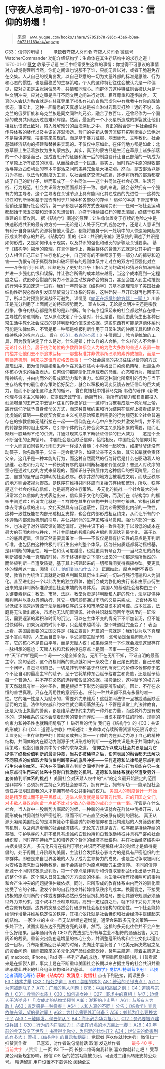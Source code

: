 # [守夜人总司令] - 1970-01-01 C33：信仰的坍塌！

> 来源：[`www.yuque.com/books/share/97051b78-926c-43e6-b0aa-0b72ff163ac4/wqozgx`](https://www.yuque.com/books/share/97051b78-926c-43e6-b0aa-0b72ff163ac4/wqozgx)

<ne-p id="520f42f3293818f927861ebbd5b15da4_p_0" data-lake-id="520f42f3293818f927861ebbd5b15da4_p_0"><ne-text id="u2f617f68" style="color: rgb(51, 51, 51);">C33：信仰的坍塌！</ne-text></ne-p> <ne-p id="44c663e396220e8d84d9caf5a4dee228" data-lake-id="44c663e396220e8d84d9caf5a4dee228"><ne-text id="u1b3f1406" ne-fontsize="12" style="color: rgb(255, 255, 255);">原创</ne-text><ne-text id="u327eae4c" ne-fontsize="14">觉悟者</ne-text><ne-text id="ue39c2230" ne-fontsize="14">守夜人总司令</ne-text></ne-p> <ne-p id="65b49468d07639a9d0ab3364e2daf220" data-lake-id="65b49468d07639a9d0ab3364e2daf220"><ne-text id="u655d4b5a" ne-fontsize="14" ne-bold="true" style="color: rgb(51, 51, 51);">守夜人总司令</ne-text></ne-p> <ne-p id="22aac91337b6d1f30855a46c1af16f32" data-lake-id="22aac91337b6d1f30855a46c1af16f32"><ne-text id="u2b8b84f7" ne-fontsize="14" style="color: rgb(51, 51, 51);">微信号</ne-text><ne-text id="u7666d046" ne-fontsize="14" style="color: rgb(51, 51, 51);">WatcherCommander</ne-text></ne-p> <ne-p id="88e5650c31c75aacf3963e3c38a3dcc7" data-lake-id="88e5650c31c75aacf3963e3c38a3dcc7"><ne-text id="u0b0180f9" ne-fontsize="14" style="color: rgb(51, 51, 51);">功能介绍</ne-text><ne-text id="ue4e7ee87" ne-fontsize="14" style="color: rgb(51, 51, 51);">结构学：生命体在其生存结构中的求存之道！</ne-text></ne-p> <ne-p id="8d9da69b5aebafe881a2ac1f4115318b" data-lake-id="8d9da69b5aebafe881a2ac1f4115318b"><ne-text id="u7cf67bf3" style="color: rgb(140, 140, 140);">1970-01-01</ne-text>[<ne-text id="u4f5d3da5" ne-fontsize="14">原文</ne-text>](https://mp.weixin.qq.com/s?__biz=MzAxNDk1NjI2Mw==&mid=2247484694&idx=1&sn=c460605348e49c98f1504673e42bab66&chksm=9b8a269eacfdaf887994e48305bd5d622cf8c2ae14856fbcea31794b72ff3334e8335a74ab2d&scene=27#wechat_redirect&cpage=327)</ne-p> <ne-p id="69ed50baed46aa9fab4b0cd3638862e9" data-lake-id="69ed50baed46aa9fab4b0cd3638862e9"><ne-text id="u2f8f4d2a" style="color: rgb(51, 51, 51);">收录于话题</ne-text></ne-p> <ne-p id="dab3a90a0e97a10a9217295ecd805818" data-lake-id="dab3a90a0e97a10a9217295ecd805818"><ne-text id="u064d3796" style="color: rgb(51, 51, 51);">生活中经常发生这样的事情：你觉得不可思议的事情对方却觉得理所当然，你们之间谁也说服不了谁，只能无言以对，或者干脆避免存在交集。人从自己的视角出发，以自己熟悉的一切为丈量外部的标准是思维、行为和心态的惯性，也是最稳妥的生存策略。个人的这种特征往往会被认为是一种偏见，应对之策是主张换位思考，共情和同理心。而群体的这种特征则会被认为是一种文明冲突，应对之策是呼吁不同文明之间进行对话、相互尊重和逐步融合。</ne-text></ne-p> <ne-p id="26124670fd9eacfcc6013b621ad7efa2" data-lake-id="26124670fd9eacfcc6013b621ad7efa2"><ne-text id="u142ff85f" style="color: rgb(51, 51, 51);">天真的人会认为融合就是在相互尊重下彬彬有礼的自动形成你中有我我中有你的融洽状态。事实上，这种一厢情愿的天真想法总是被血淋淋的现实打脸！远的不说，乌克兰的俄罗斯族和乌克兰族是同文同种的兄弟，融合了数百年，还曾经作为一个国家的成员共同经历过苦难和辉煌。然而，最近的一个小火星所造成的撕裂就让他们相互仇恨彼此敌对，陷入难解难分的血海深仇之中。</ne-text></ne-p> <ne-p id="f0d4160a7e45d108b8b01b892e1caa4b" data-lake-id="f0d4160a7e45d108b8b01b892e1caa4b"><ne-text id="ue4f444c7" style="color: rgb(51, 51, 51);">真正的融合是一种社会结构传导体系的替代以及共识的逐渐渗透。我们的先祖从黄河流域开拓到南海之滨绝对不是靠讲道理、摆事实来实现的。而是基于暴力征服、基因替代、文明教化、社会基础经济结构的搭建和替换来实现的。不仅仅中原如此，在任何地方都是如此：北方草原上生活着放牧为生的蒙古族，其实，真正的蒙古只是生活在草原上诸多部落的一个小部落而已，是成吉思汗的征服和统一后的制度设计让自己部落的一切成为了草原上所有成员的标准，从而融合成一个民族。事实上，当时靠近中原的游牧部落与靠近西伯利亚的林木中部落之间的差异完全是天壤之别。然而，蒙古部落以暴力为基础，以法令和制度为工具，以社会经济交流为底蕴，逐步将所有的部落都变成了自己的新样子，继而形成了一个共同体——这个共同体在社会心理、生活习俗、行为规范，社会共识等方方面面都趋于一致。</ne-text><ne-text id="u37685b06" ne-bold="true" style="color: rgb(51, 51, 51);">总的来说，融合必然拥有一个强有力的主导者，这个主导者在关键节点上具有能同化其它成员的先进性——这种先进性的判断标准基于是否有利于共同体和各部分的存续！</ne-text></ne-p> <ne-p id="645787efa61601e675bb65ee2c067218" data-lake-id="645787efa61601e675bb65ee2c067218"><ne-text id="u11e878bc" ne-bold="true" style="color: rgb(51, 51, 51);">信仰的本质</ne-text></ne-p> <ne-p id="e8a3bcacd4d8ea49ea1da423766c3fbe" data-lake-id="e8a3bcacd4d8ea49ea1da423766c3fbe"><ne-text id="u84568d53" ne-bold="true" style="color: rgb(51, 51, 51);">不管是市场营销还是推行社会政策，第一步都是以各种方式去凝聚共识——任何一场社会运动都起始于激发贪婪和恐惧的思想营销，兴盛于持续加杠杆的庞氏骗局，终结于秩序重建的韭菜收割。</ne-text></ne-p> <ne-p id="3678e4412a614bcae3c0497f6c45afd9" data-lake-id="3678e4412a614bcae3c0497f6c45afd9"><ne-text id="ueb6d7f2d" ne-bold="true" style="color: rgb(51, 51, 51);">据《结构学》阐述的原理：让生命体置身于存续的危险之中是快速形成共识的最有效方式——无论是让人处于死亡的威胁之中，还是让人意识到有利于自身存续的资源将被他人侵占，都能将置身于同一处境中的人快速凝聚起来形成某种求存的共识。《结构学》里的《C3：共识的形成》更系统的阐述了共识是如何形成，又是如何作用于现实，以及共识的强化和破灭的步骤及关键要素。</ne-text></ne-p> <ne-p id="4dce07f734bc6c4ab6722ab1bebc1dbe" data-lake-id="4dce07f734bc6c4ab6722ab1bebc1dbe"><ne-text id="u2ff84f03" style="color: rgb(51, 51, 51);">基于《结构学》揭示的原理，在具体操作上，撕裂群体的最佳方式就是让其中的一部分人相信自己正处于生存危机之中，自己所有的不幸都源于另一部分人的掠夺和迫害——仇恨有利于撕裂群体和破坏原有的规则体系并让对立的双方相互强化对立——斗争有利于团结，团结是为了更好的斗争！相互之间的敌对和猜忌会加深隔阂并进一步强化仇恨和误解，并让弥合所需的成本越来越高，当这个成本高到一定程度之后，试图弥合裂痕的势力不仅会主动放弃弥合的努力，甚至会加入到主动摧毁的行列中来加速这一进程。我们一年前依据《结构学》的基本原理预测了美国社会结构性碎裂必然会引发国际贸易分工体系的碎裂，这种碎裂一旦开启就再也回不去了，所以当时预测贸易战不可避免。详情见《</ne-text>[<ne-text id="uae4b094a" style="color: rgb(87, 107, 149);">向正在坍塌的地方踹上一脚！</ne-text>](http://mp.weixin.qq.com/s?__biz=MzAxNDk1NjI2Mw==&mid=2247483789&idx=1&sn=5e44b7b524c3dc4bb7705f49ed0a44a3&chksm=9b8a2205acfdab139e4b1d44ef6702b09c9fbf79505340205d13fbdaa33207a997f54bee0e97&scene=21#wechat_redirect)<ne-text id="u6e4c42a3" style="color: rgb(51, 51, 51);">》川普正是充分利用了上面阐述的特征顺势而为。</ne-text></ne-p> <ne-p id="f0743b0f78a156bcc0e6bb18d0ce7588" data-lake-id="f0743b0f78a156bcc0e6bb18d0ce7588"><ne-text id="u214cafdd" ne-bold="true" style="color: rgb(51, 51, 51);">亘古以来，无论是文明冲突还是宗教战争，争夺的核心都是终极的是非判断。每个有序组织起来的社会都必然存在唯一主导性的价值判断，它从原点决定了什么是对，什么是错，继而由此衍生出各种日常生活中教化社会成员的是非判断和价值取舍依据。这些东西有可能是道德体系也可能是法律体系，不管是那一种都是终极判断作用于日常生活的仲裁工具和建立及维持秩序的教育方式。</ne-text></ne-p> <ne-p id="755485b0a5f446e80dd4c76651bb5835" data-lake-id="755485b0a5f446e80dd4c76651bb5835"><ne-text id="u58f55aa1" style="color: rgb(51, 51, 51);">曾在《</ne-text>[<ne-text id="uffc933f9" style="color: rgb(87, 107, 149);">C31：教育的本质！</ne-text>](http://mp.weixin.qq.com/s?__biz=MzAxNDk1NjI2Mw==&mid=2247484645&idx=1&sn=0c19e963af345ec0d157348555f45482&chksm=9b8a276dacfdae7bb43eb0602bf7d9fdc827d0675a7350f893c5b3b43986de58782355a2065d&scene=21#wechat_redirect)<ne-text id="u5a437526" style="color: rgb(51, 51, 51);">》中强调过：</ne-text><ne-text id="u0eb8856a" ne-bold="true" style="color: rgb(51, 51, 51);">教育是统治的工具，因为教育决定了什么是对，什么是错；什么样的人合格，什么样的人不合格！</ne-text><ne-text id="u07a08b7b" style="color: rgb(255, 76, 65);">无论什么社会，居于统治地位的少数群体都会人为的为绝大多数的普通人设置一堆门槛并让他们去不断追求达标——那些标准并非做事所必须的素养或技能，而是一套筛选机制，用来决定谁有资格去做事！</ne-text></ne-p> <ne-p id="f3e7dc8c2a5f717f54e4a71dd2b22956" data-lake-id="f3e7dc8c2a5f717f54e4a71dd2b22956"><ne-text id="u9960cb3b" ne-bold="true" style="color: rgb(51, 51, 51);">一个社会最高的共识往往以信仰的方式呈现出来，因为信仰是指引生命体在其生存结构中寻找出口的终极策略，也是生命体核心诉求的抽象表达。</ne-text><ne-text id="u18068ab5" style="color: rgb(51, 51, 51);">任何信仰都能驯化其承载者的思维、心态和行为，雕塑其精神结构，并由内而外的形成驱动力和约束力。如果这种驯化所牵引的行为与当下生存结构中的最佳求存策略恰好契合，就会以积极的现实反馈去佐证信仰的巨大威力，继而不断强化这种正向的循环。</ne-text></ne-p> <ne-p id="967a181430604e1d983e011c838587c1" data-lake-id="967a181430604e1d983e011c838587c1"><ne-text id="u51e9f424" style="color: rgb(51, 51, 51);">曾在觉悟社中推荐马克斯.韦伯的著作《新教伦理与资本主义精神》，它提倡忠诚守信，勤简节约，将所有的精力和积累都投入创造增量的生产之中去循环往复的挣更多钱——这种行为被看成是一种荣耀上帝，践行信仰所赋予自身使命的方式，而这种自我约束和行为结果在信仰上被看成是无比虔诚的证明——</ne-text><ne-text id="u8d863771" ne-bold="true" style="color: rgb(51, 51, 51);">极度契合资本主义初期原始积累所需要的行为规范和全社会普遍存在的宗教信仰无缝衔接在一起——信仰能在人心中产生约束并激发热情，并不断的转嫁整体的阻止成本，它引导个体的行为符合资本主义原始积累的需要，继而汇聚起一股延绵不绝的洪流，并通过现实成果不断验证信仰的巨大威力——这是个会不断强化的正向循环。</ne-text></ne-p> <ne-p id="31d976e9343cc64b4279ee8be990965f" data-lake-id="31d976e9343cc64b4279ee8be990965f"><ne-text id="u589ff4ed" style="color: rgb(51, 51, 51);">中国社会是否缺乏信仰，恰恰相反，中国社会的信仰对每一个人而言如同春风化雨润无声一样浸入骨髓：小时候一起吃饭，如果爷爷还没有动筷子，你先动筷子，父亲一定会批评你，如果父亲不这么做，其它长辈就会责怪父亲。这几乎是一种本能的行为，而这种自然而然的行为背后是什么在驱动着人的思维、心态和行为呢？一种长幼有序的是非判断标准和价值观念！普通人对秩序的坚守是通过礼仪的方式来呈现的，而知识分子阶层作为这种信仰的祭司阶层，会自主、自觉的坚守层次鲜明的社会秩序。秩序井然的地方会被看成文明，而缺乏秩序的地方则会被视为野蛮。是秩序在维持共同体周而复始的存续和繁衍，所以，秩序是这个社会的核心信仰，也是最高的生存策略。</ne-text></ne-p> <ne-p id="382061ce63d24eecbcead401a47ee55e" data-lake-id="382061ce63d24eecbcead401a47ee55e"><ne-text id="u5544ecf6" ne-bold="true" style="color: rgb(51, 51, 51);">多元化的挑战</ne-text></ne-p> <ne-p id="271d985220a3b78b4a1e40f20105f4c8" data-lake-id="271d985220a3b78b4a1e40f20105f4c8"><ne-text id="u8b2ef71a" style="color: rgb(51, 51, 51);">一个社会最大的共识常常会以信仰的方式表达出来，信仰属于文化的范畴，而我们在《结构学》的框架中阐述过：</ne-text><ne-text id="u3ccd93f4" ne-bold="true" style="color: rgb(51, 51, 51);">所谓文化就是一个群体在其生存结构中共同的生存策略。它指引着群体去寻求存续的出口。</ne-text><ne-text id="u4349985e" style="color: rgb(51, 51, 51);">文化天然具有自我遮蔽性，因为它需要强化内部的一致性，这种一致性既能在内部形成相互支撑，也会在内部形成相互约束，从而让所有的个体遵循内部激励机制的引导，并让共同体的生存策略得以贯彻。强化内部的一致性，也决定了对外部反馈的筛选偏好。这种共识下的一致性有利于以最低的成本在最大的范围内维持秩序，并让共同体的规模和所占据的资源达到最大化。</ne-text></ne-p> <ne-p id="7fd947bd44f7ce4a2a5c3479ba51f4bd" data-lake-id="7fd947bd44f7ce4a2a5c3479ba51f4bd"><ne-text id="u7672ce15" style="color: rgb(51, 51, 51);">基于以上的底层逻辑，信仰天然需要具备唯一性——不仅仅是具有排它性的原点是非判断标准，也包括由这种终极判断衍生出来的整个体系。因为任何质疑都将动摇根基，是非判断的神圣性、唯一性和认可度越高，也就更具有号召力——当马克思的终极判断被奉为唯一真理的时候，基于终极判断之下演化出来的一切都是理所当然的。而终极判断一旦遭受质疑，基于其上搭建起来的一切都瞬间变得摇摇欲坠。要更具体的理解这一点，阅读《</ne-text>[<ne-text id="u6eed3dde" style="color: rgb(87, 107, 149);">C1：他们到底怕什么？</ne-text>](http://mp.weixin.qq.com/s?__biz=MzAxNDk1NjI2Mw==&mid=2247483898&idx=1&sn=1b0a50386e9e89d2750dec717236f0aa&chksm=9b8a2272acfdab64235b35ee5e91b8cac6172144207251636e1345fc570aa1601f59eff7f442&scene=21#wechat_redirect)<ne-text id="ua14f3112" style="color: rgb(51, 51, 51);">》</ne-text></ne-p> <ne-p id="000e1beb8aaca9127c620fdb6a1f1872" data-lake-id="000e1beb8aaca9127c620fdb6a1f1872"><ne-text id="ufb6352c3" style="color: rgb(51, 51, 51);">正因如此，原点判断不容质疑，教育作为统治工具就是对原点判断及其衍生出来的一切进行强行灌输和人为驯化。甚至进化出一个以此为生的独立群体，他们会成为教化的执行者和由原点衍生出来的是非判断标准渗透到社会末端的传导体系。</ne-text></ne-p> <ne-p id="6b07198bc1736c632463cafaf7fbf0cf" data-lake-id="6b07198bc1736c632463cafaf7fbf0cf"><ne-text id="u8f3f9709" style="color: rgb(51, 51, 51);">美国人的基础社会结构由三个关键要素组成：教堂、市场、法庭。教堂负责是非判断和人群的教化，法庭提供仲裁判断并以暴力贯彻执行。其它一切问题都通过市场的交易来完成。</ne-text></ne-p> <ne-p id="15f81b6cb1761451568ab6a630d2a7fc" data-lake-id="15f81b6cb1761451568ab6a630d2a7fc"><ne-text id="u4feca206" style="color: rgb(51, 51, 51);">这套体系能以低成本高速运转源于法庭维持秩序的成本和市场交易成本的可控。成本过高，法庭将无法做出裁决，市场也无法配置资源。社会共识就如同百年老店里的一缸浓汤，需要逐渐的累积和时间的沉淀，可以在主体不变的情况下不断加新汤，但不能过快稀释，如果沉淀的时间不够，只会越来越稀薄，整个味道就完全变了！</ne-text></ne-p> <ne-p id="631cf2fdc8d9e857269dae649f576fc3" data-lake-id="631cf2fdc8d9e857269dae649f576fc3"><ne-text id="u88a91636" style="color: rgb(51, 51, 51);">表面上看，美国最重要的立国文件是《独立宣言》开篇的一句就是：我们认为以下真理是不言而喻的，人生而自由平等，享受造物主赋予的… 这句话是全篇的原点所在，它的核心不是自由平等，而是天赋人权！如果你深思一下你就会发现这里存在一脉相承的尴尬：天赋人权和君权神授在原点上是同一回事——在英文中“天”和“神”是同一个词——它是全知全能，无所不在无所不知，不证自明的最高主宰。换句话说，这个终极判断的原点就如同一条咬住了自己尾巴的蛇，自己形成一个闭环，自己证明自己。一切是非判断和基于终极判断衍生的价值取舍都源于这个不证自明的最高主宰的赋予，至于它将某种东西赋予给君主和贵族，还是赋予给每一个普通人，并不存在必然的选择和佐证的依据。换句话说，这种赋予的权力并非天然就具有唯一的神圣性，而是根据当下形势的需要所形成的。因此，不存在永恒的普世真理。只存在周期性的意识形态。</ne-text></ne-p> <ne-p id="b1095217e60ac6630c6cf5cbc18dbdcb" data-lake-id="b1095217e60ac6630c6cf5cbc18dbdcb"><ne-text id="u1f979276" style="color: rgb(51, 51, 51);">任何一种共识都不具有永恒的唯一性。它的唯一性是人为赋予的，需要外力来维系！这就如同法律一旦被践踏而缺乏惩罚的力量，法律的权威和约束性就会瞬间荡然无存！不管是课堂上的法律教育，还是大街上执勤的警察，都是维系法律约束力的一种外在力量，而这种外力是有成本的，这种维系的成本会随着形势的变化而浮动——当成本撑不住的时候，规则的约束力和神圣性也就瞬间坍塌了！</ne-text></ne-p> <ne-p id="d5bc5a5f0d2337d6710fad82d7cbcd11" data-lake-id="d5bc5a5f0d2337d6710fad82d7cbcd11"><ne-text id="ucc93b988" ne-bold="true" style="color: rgb(51, 51, 51);">破碎后的代价</ne-text></ne-p> <ne-p id="a88c8107edd024c46bbd525db7c26664" data-lake-id="a88c8107edd024c46bbd525db7c26664"><ne-text id="u5b60732f" style="color: rgb(51, 51, 51);">我们在《结构学》的《C3：共识的形成》和《C4：道德与宗教》中阐述过：生命体对存续所需资源的无限诉求会让置身同一生存结构中的个体凝聚成共同体——个体的内在驱动力源于自己的精神结构，共同体的内在驱动力则源于共识形成的判断——这种共识是关于共同体的存续策略，也指引置身其中的个体的求存之道。</ne-text></ne-p> <ne-p id="5671de44426dbc1d506453a9869a96f5" data-lake-id="5671de44426dbc1d506453a9869a96f5"><ne-text id="ud6b33984" style="color: rgb(0, 0, 0);">信仰之所以成为社会共识是因为它提供了终极价值判断的最高仲裁，当共识被稀释之后，任何表层的融合都无法解决不同原点的价值取舍和价值判断带来的底层冲突——任何道德和法律都是原点判断衍生出来的体系。无法在不同的原点判断之间找到共识。当任何行为都能在另一套由原点衍生而来的体系中获得自我激励的机制。道德和法律体系就必然遭受另外一套价值判断体系的挑战！</ne-text></ne-p> <ne-p id="a73026281208c98c3ce8fc879a10044d" data-lake-id="a73026281208c98c3ce8fc879a10044d"><ne-text id="ue67a9044" style="color: rgb(51, 51, 51);">美国社会对天赋人权中的“人”的定义最开始限定的范围是非常窄：必须拥有主持正义的社会影响力，拥有产业，拥有军功——能承担社会责任并证明过自我的人才能拥有参与公共事物的权力。</ne-text></ne-p> <ne-p id="e34f5828cd13e1db14e76afd3223cb22" data-lake-id="e34f5828cd13e1db14e76afd3223cb22"><ne-text id="uef5c8f1d" style="color: rgb(255, 76, 65);">美国人的制度设计一开始就是精英模式而不是平民模式，选举人制度就是最显著的代表。它的开国之父们，对多数人暴政的防备一点都不比对少数人的暴政的戒心少一丝一毫。</ne-text><ne-text id="uea134703" ne-bold="true" style="color: rgb(51, 51, 51);">不管是在什么社会，当人群中一股新势力崛起的时候，一种新的共识就会在群体中传播开来，从而形成有共同利益的严密组织，继而不断冲击直至突破原有规则的限制。</ne-text></ne-p> <ne-p id="1b1dd2b5d2580dd2f229baea0add69f0" data-lake-id="1b1dd2b5d2580dd2f229baea0add69f0"><ne-text id="ua22c052b" ne-bold="true" style="color: rgb(51, 51, 51);">真正从源头凝聚美国社会的是清教徒心中最虔诚的新教信仰和由此构建起的人员筛选和教育机制，以及创造增量的社会经济结构。</ne-text><ne-text id="u3dd79085" style="color: rgb(51, 51, 51);">无论东方还是西方，秩序都是持续存续的基础。守护秩序的人群不但具有虔诚的自我约束和自我激励特征并具有严密的社会组织度，同时存在持续产生和培养这个群体的经济基础结构，并在社会经济结构中占据关键支点。</ne-text></ne-p> <ne-p id="2ed4a167b8355884f2cca6b8e68825ff" data-lake-id="2ed4a167b8355884f2cca6b8e68825ff"><ne-text id="u6c407e0c" style="color: rgb(51, 51, 51);">多元化只有在有利于强化共识而不是稀释共识的时候才是值得提倡的，处于周期上升阶段的美国，主流社会发挥核心影响力的是具有严密组织的主导群体。即便是来自世界各地的人为了成为主导势力的成员，也是主动争取被同化为安格鲁撒克逊白种新教徒，而不会质疑作为原点判断的主流信仰。</ne-text></ne-p> <ne-p id="8fde98b407c22940d6741ca41a68ae33" data-lake-id="8fde98b407c22940d6741ca41a68ae33"><ne-text id="u9e808e94" style="color: rgb(51, 51, 51);">不同的信仰都源于不同的终极原点判断，每一个原点是非判断和价值取舍都会衍化出基于其上的整个体系，这个深入日常生活的方方面面的体系，为生活中所有模棱两可的事物和会产生冲突的问题提供仲裁依据。同时，它所形成的教育体系由内而外的驯化着接受了它的个体。激发个体的自我约束并转嫁维系秩序的成本。换而言之，不接受终极的原点判断的个体或者群体必然形成分庭抗礼的格局，要让其遵守规则必须通过外力来约束，这个成本只会越来越高。高到一定程度之后，就不得不妥协并持续改变原有规则。边界的突破必然会打破原有社会组织结构的稳定性</ne-text><ne-text id="uccbfe472" ne-bold="true" style="color: rgb(51, 51, 51);">。一个社会能持续创作增量并维系稳定性的秩序，其核心依托就是社会组织和社会经济中搭建起来的结构。</ne-text></ne-p> <ne-p id="f748dbbe8e2e1af14687b13c9f96ccac" data-lake-id="f748dbbe8e2e1af14687b13c9f96ccac"><ne-text id="u4aa8bbd5" style="color: rgb(51, 51, 51);">一家企业的主业一旦无法继续创造增量，通常会采取多元化的策略——多处下注，试图实现东边不亮西方亮的效果。然而，这样的多元化往往并不会产生什么好结果。当年通用传奇 CEO 的做法是把所有与主业不相符的通通出售，大刀阔斧的裁员，重新突出能创造增量的核心业务，并调整组织结构和企业文化以适应这一目标。乔布斯重新回归苹果的时候，先向比尔盖茨借了 1 亿美元解决燃眉之急的资金问题，继而把原来的多元化的产品线全部砍掉，聚焦主航道，随着主航道上的 macbook, iPhone, iPad 等一些列产品的成功，苹果重回巅峰时刻。川普看起来是在撕裂人群，事实上是在不断重申美国社会长期以来占据主导的社会共识并重建承载此共识的社会组织结构和经济基础。</ne-text></ne-p> <ne-p id="4a8f2513ada37a31c8718d0e58f53b9e" data-lake-id="4a8f2513ada37a31c8718d0e58f53b9e" ne-alignment="center"><ne-text id="u20b09448" ne-fontsize="13" style="color: rgb(0, 82, 255);">《结构学》觉悟社特训营专用！</ne-text></ne-p> <ne-p id="28d6ec199be247d75b032df4da4b3b5c" data-lake-id="28d6ec199be247d75b032df4da4b3b5c" ne-alignment="center"><ne-text id="u9d8e475c" ne-fontsize="13" style="color: rgb(0, 82, 255);">已预定者请耐心等待</ne-text></ne-p> <ne-p id="94f00b8872edcf1dd525d98c468a5a47" data-lake-id="94f00b8872edcf1dd525d98c468a5a47" ne-alignment="center"><ne-text id="u2fc008f9" style="color: rgb(255, 0, 0);">获取《结构学》发消息</ne-text><ne-text id="uffa1dcb8" ne-bold="true" style="color: rgb(255, 0, 0);">：觉悟社</ne-text></ne-p>  <ne-p id="5aeb4decff6def99c58bb56a8f5ca411" data-lake-id="5aeb4decff6def99c58bb56a8f5ca411" ne-alignment="center"><ne-card data-card-name="image" data-card-type="inline" id="D7pKm" data-event-boundary="card" style="color: rgb(51, 51, 51);"><ne-p id="7a370557c3cb086b48725a3676b1c723" data-lake-id="7a370557c3cb086b48725a3676b1c723"><ne-text id="u6522e0d2" ne-fontsize="13" style="color: rgb(51, 51, 51);">点击下列链接，阅读更多：</ne-text></ne-p> <ne-p id="471312cfdfa067b084fc9c8985f42776" data-lake-id="471312cfdfa067b084fc9c8985f42776">[<ne-text id="u2024fce4" ne-fontsize="13" ne-bold="true" style="color: rgb(87, 107, 149);">F3：结构力量</ne-text>](http://mp.weixin.qq.com/s?__biz=MzAxNDk1NjI2Mw==&mid=2247484256&idx=1&sn=f10d9c530bfd6ea08b25d4bec657c13a&chksm=9b8a20e8acfda9fee057f2df26790f905c898132cac91d833d14e636edb00c20514d63189a88&scene=21#wechat_redirect)</ne-p> <ne-p id="39bdaf036226f694b4f2ca9ba4391551" data-lake-id="39bdaf036226f694b4f2ca9ba4391551">[<ne-text id="ufb637444" ne-fontsize="13" ne-bold="true" style="color: rgb(87, 107, 149);">C32：相处之道！</ne-text>](http://mp.weixin.qq.com/s?__biz=MzAxNDk1NjI2Mw==&mid=2247484658&idx=1&sn=32943edb605fea344e437efb5cd77ed6&chksm=9b8a277aacfdae6cc8e9d256f960d07226086e0d020d68893af2a8b5391771e66626b0d086aa&scene=21#wechat_redirect)</ne-p> <ne-p id="2e7fb642d38daeef295e95fc5d4a1e49" data-lake-id="2e7fb642d38daeef295e95fc5d4a1e49">[<ne-text id="u45d0eb1c" ne-fontsize="13" ne-bold="true" style="color: rgb(87, 107, 149);">A81：美国的本色</ne-text>](http://mp.weixin.qq.com/s?__biz=MzAxNDk1NjI2Mw==&mid=2247484681&idx=1&sn=14ab50cf82c3d5292d20ca7f973ad595&chksm=9b8a2681acfdaf97b283b0951b639cf81ea2a17c001864032d326be505907930f9a03f8f949e&scene=21#wechat_redirect)</ne-p> <ne-p id="1cf901aca50febb7e9cb30eeb6799f11" data-lake-id="1cf901aca50febb7e9cb30eeb6799f11">[<ne-text id="u80811714" ne-fontsize="13" ne-bold="true" style="color: rgb(87, 107, 149);">A8：统治的关键支点！</ne-text>](http://mp.weixin.qq.com/s?__biz=MzAxNDk1NjI2Mw==&mid=2247483996&idx=1&sn=c9bc4ea308424074eddfdf68020fc602&chksm=9b8a21d4acfda8c2902216f0de9989ce3d22d440efe7c3bdcc29724308c95969cb124ed257f5&scene=21#wechat_redirect)</ne-p> <ne-p id="b39d68e65cca41a63b464127b765913b" data-lake-id="b39d68e65cca41a63b464127b765913b">[<ne-text id="u4c01da64" ne-fontsize="13" ne-bold="true" style="color: rgb(87, 107, 149);">A71：为何被删除了？</ne-text>](http://mp.weixin.qq.com/s?__biz=MzAxNDk1NjI2Mw==&mid=2247484668&idx=1&sn=06e2af18dadf47754ad4f5be1cdfcb03&chksm=9b8a2774acfdae62f3380761dbc586fea5a31f99b639d367a556553c30cee786197a3f4473ba&scene=21#wechat_redirect)</ne-p> <ne-p id="f7ad9122c40d1fb420193509f3490aad" data-lake-id="f7ad9122c40d1fb420193509f3490aad">[<ne-text id="uc82851de" ne-fontsize="13" ne-bold="true" style="color: rgb(87, 107, 149);">A70：广州的黑人问题！</ne-text>](http://mp.weixin.qq.com/s?__biz=MzAxNDk1NjI2Mw==&mid=2247484662&idx=1&sn=7fb2d7264ae5d2efbe8fb1b01e06bfe5&chksm=9b8a277eacfdae687f10133abecf98a65278dcef51d1d88702f8e61139f6f7646711ca693243&scene=21#wechat_redirect)</ne-p> <ne-p id="880b8232b4c3edd2ec92bbaf9d505e54" data-lake-id="880b8232b4c3edd2ec92bbaf9d505e54">[<ne-text id="u8f7c4d11" ne-fontsize="13" ne-bold="true" style="color: rgb(87, 107, 149);">B18：中层和高层之别！</ne-text>](http://mp.weixin.qq.com/s?__biz=MzAxNDk1NjI2Mw==&mid=2247484627&idx=1&sn=e38abac4a3818dc622e7a68b60f726f5&chksm=9b8a275bacfdae4d09192cce1fb560ed59c44fee339dd492cd65671b2c4022b7c41a39923b30&scene=21#wechat_redirect)</ne-p> <ne-p id="e2c9a8c000ed0ad27bfe7d25f2db255e" data-lake-id="e2c9a8c000ed0ad27bfe7d25f2db255e">[<ne-text id="u03c5da2c" ne-fontsize="13" ne-bold="true" style="color: rgb(87, 107, 149);">C4：道德与宗教！</ne-text>](http://mp.weixin.qq.com/s?__biz=MzAxNDk1NjI2Mw==&mid=2247484608&idx=1&sn=49b58f2f27c117c1c42e6270e8d2d8c2&chksm=9b8a2748acfdae5ea3d03e3a9843d183498241c03b0d57b01b9c315e23757604fd0e1bfdb96f&scene=21#wechat_redirect)</ne-p> <ne-p id="d072e3a13a877a5b19ca7b38d2ca8d77" data-lake-id="d072e3a13a877a5b19ca7b38d2ca8d77">[<ne-text id="u6765514c" ne-fontsize="13" ne-bold="true" style="color: rgb(87, 107, 149);">C31：教育的本质！</ne-text>](http://mp.weixin.qq.com/s?__biz=MzAxNDk1NjI2Mw==&mid=2247484645&idx=1&sn=0c19e963af345ec0d157348555f45482&chksm=9b8a276dacfdae7bb43eb0602bf7d9fdc827d0675a7350f893c5b3b43986de58782355a2065d&scene=21#wechat_redirect)</ne-p> <ne-p id="cf21ab4c1c6183a3ada230d6900ff64e" data-lake-id="cf21ab4c1c6183a3ada230d6900ff64e">[<ne-text id="u901dbd44" ne-fontsize="13" ne-bold="true" style="color: rgb(87, 107, 149);">C30：如何追女神！</ne-text>](http://mp.weixin.qq.com/s?__biz=MzAxNDk1NjI2Mw==&mid=2247484588&idx=1&sn=de5c95495cc04bcfe8644c3c2bc025c3&chksm=9b8a2724acfdae3286a142c2de506a7494e2d7aa50c990c0e159cedab07b5287040f286dfac6&scene=21#wechat_redirect)</ne-p> <ne-p id="055d7c4018a958c581ecdda0f0861dd3" data-lake-id="055d7c4018a958c581ecdda0f0861dd3">[<ne-text id="uce2ac9b4" ne-fontsize="13" ne-bold="true" style="color: rgb(87, 107, 149);">C27：职场中的真相！</ne-text>](http://mp.weixin.qq.com/s?__biz=MzAxNDk1NjI2Mw==&mid=2247484554&idx=1&sn=fec6641c1838970ea6d16cfe1a68f9e1&chksm=9b8a2702acfdae14e71017ee02594f3b47abc738b773bc3dbd5e80968dccae0e90f17977a339&scene=21#wechat_redirect)</ne-p> <ne-p id="6652b32b356596f93e268ad3d4346b3d" data-lake-id="6652b32b356596f93e268ad3d4346b3d">[<ne-text id="u15192f68" ne-fontsize="13" ne-bold="true" style="color: rgb(87, 107, 149);">A47：边缘人无法逆袭！</ne-text>](http://mp.weixin.qq.com/s?__biz=MzAxNDk1NjI2Mw==&mid=2247484476&idx=1&sn=42cd8e7b62b1c430768fe9583a9715b4&chksm=9b8a27b4acfdaea2f7ac778f91e72c9b69a725224a18c6d576f3de7caf0ff91a040bf5622645&scene=21#wechat_redirect)</ne-p> <ne-p id="7283aba8432a507ce461bc84d9d9513c" data-lake-id="7283aba8432a507ce461bc84d9d9513c">[<ne-text id="u95dd1c6b" ne-fontsize="13" ne-bold="true" style="color: rgb(87, 107, 149);">几次成功的结构学预判</ne-text>](http://mp.weixin.qq.com/s?__biz=MzAxNDk1NjI2Mw==&mid=2247484266&idx=1&sn=02ab915e029cbe24d91712f741b3f37c&chksm=9b8a20e2acfda9f4498a5c76204c101ab26e7311f2fb7d3043de108d4ff6e18d72a1c889a569&scene=21#wechat_redirect)</ne-p> <ne-p id="26963ec01b664be0423ed3ae8a16e466" data-lake-id="26963ec01b664be0423ed3ae8a16e466">[<ne-text id="u6ca72ccd" ne-fontsize="13" ne-bold="true" style="color: rgb(87, 107, 149);">A46：淤积的小市民！</ne-text>](http://mp.weixin.qq.com/s?__biz=MzAxNDk1NjI2Mw==&mid=2247484472&idx=1&sn=f5df702c026dbb04688151086cdf7493&chksm=9b8a27b0acfdaea6ed5b712d94b3725bf8e322b39101916f48f935c102c433e9c7239b596c9f&scene=21#wechat_redirect)</ne-p> <ne-p id="659548e107eb421dbca14ab0c4aa10eb" data-lake-id="659548e107eb421dbca14ab0c4aa10eb">[<ne-text id="uac442a09" ne-fontsize="13" ne-bold="true" style="color: rgb(87, 107, 149);">A61：与所有人为敌！</ne-text>](http://mp.weixin.qq.com/s?__biz=MzAxNDk1NjI2Mw==&mid=2247484601&idx=1&sn=c80e839436bd78047d0f5ea3c9e69890&chksm=9b8a2731acfdae27acc75952e866e0642eea99cb2acfeab4101e209ecc728fd94eb2adc7434c&scene=21#wechat_redirect)</ne-p> <ne-p id="16ca7d324b6eaf8544da394964ded7a7" data-lake-id="16ca7d324b6eaf8544da394964ded7a7">[<ne-text id="u723d50d3" ne-fontsize="13" ne-bold="true" style="color: rgb(87, 107, 149);">A63：匮乏感是一种恶疾！</ne-text>](http://mp.weixin.qq.com/s?__biz=MzAxNDk1NjI2Mw==&mid=2247484613&idx=1&sn=67f0957ae7ffa817652c3cb9f14a13b9&chksm=9b8a274dacfdae5b9fb0ddc58544dec9a94900fe1baab61b6b4d00236965579c32b8fd7e1e63&scene=21#wechat_redirect)</ne-p> <ne-p id="195fee08b237c1487067305a0dc692e9" data-lake-id="195fee08b237c1487067305a0dc692e9">[<ne-text id="u3ba3112a" ne-fontsize="13" ne-bold="true" style="color: rgb(87, 107, 149);">A64：人和人真的不同！</ne-text>](http://mp.weixin.qq.com/s?__biz=MzAxNDk1NjI2Mw==&mid=2247484618&idx=1&sn=ef99e3ee9800a28ff0f36ea6977f2133&chksm=9b8a2742acfdae5455f0f4c75f66030655dee2432d9b54ed40cc125ff86625cfda817fadfbd2&scene=21#wechat_redirect)</ne-p> <ne-p id="998e351abfccf8307b2aaf2471edc7d6" data-lake-id="998e351abfccf8307b2aaf2471edc7d6">[<ne-text id="u2e5694b1" ne-fontsize="13" ne-bold="true" style="color: rgb(87, 107, 149);">公告：《结构学》宣言</ne-text>](http://mp.weixin.qq.com/s?__biz=MzAxNDk1NjI2Mw==&mid=2247484505&idx=1&sn=95b4424393e36eda97e76284318a3f38&chksm=9b8a27d1acfdaec7c00ce60807bd673a33454adf9b992a8ef9b44687a93b333dcf676d0b77c3&scene=21#wechat_redirect)</ne-p> <ne-p id="51e2a79933aaa692d3cec2d7da716eec" data-lake-id="51e2a79933aaa692d3cec2d7da716eec">[<ne-text id="u7db1b9cb" ne-fontsize="13" ne-bold="true" style="color: rgb(87, 107, 149);">依依东望，望的是时间！</ne-text>](http://mp.weixin.qq.com/s?__biz=MzAxNDk1NjI2Mw==&mid=2247483947&idx=1&sn=1dcdd529b9dad09a00b6e3e2b14c8245&chksm=9b8a21a3acfda8b5fe1dae1c8979dec0be990a569bc03372af815b4e0f08913e938d57aa6b25&scene=21#wechat_redirect)</ne-p> <ne-p id="637bb555666fe02ca43adcb195a94625" data-lake-id="637bb555666fe02ca43adcb195a94625">[<ne-text id="u11080955" ne-fontsize="13" ne-bold="true" style="color: rgb(87, 107, 149);">A62：为什么需要外汇储备？</ne-text>](http://mp.weixin.qq.com/s?__biz=MzAxNDk1NjI2Mw==&mid=2247484604&idx=1&sn=2217abffb62dc6bd2fd19929e13f745c&chksm=9b8a2734acfdae22952edbb235321e2d155694f0b44635f4c6e612365cf0f7302d5683d89c6a&scene=21#wechat_redirect)</ne-p> <ne-p id="75d39e9cb85ac1ac0df30b25653dd24a" data-lake-id="75d39e9cb85ac1ac0df30b25653dd24a">[<ne-text id="uf008d782" ne-fontsize="13" ne-bold="true" style="color: rgb(87, 107, 149);">A56：刘邦为什么要换太子？</ne-text>](http://mp.weixin.qq.com/s?__biz=MzAxNDk1NjI2Mw==&mid=2247484574&idx=1&sn=5ed4d23f15b1523357c663394fe17eed&chksm=9b8a2716acfdae0067c043e7f714afa42a672e6d43d777dff978f561399710e4a4f977a43ede&scene=21#wechat_redirect)</ne-p> <ne-p id="8edc004d9bbc8e625c212c0c1181a315" data-lake-id="8edc004d9bbc8e625c212c0c1181a315">[<ne-text id="uf91594dc" ne-fontsize="13" ne-bold="true" style="color: rgb(87, 107, 149);">A53：一触即发，何去何从？</ne-text>](http://mp.weixin.qq.com/s?__biz=MzAxNDk1NjI2Mw==&mid=2247484535&idx=1&sn=730dd962738c90e2a5de9558e0b6471a&chksm=9b8a27ffacfdaee9fcaf3cb350e1589a70eae4bde6172b6bd3a08b7f61fbd7645890b76b88c7&scene=21#wechat_redirect)</ne-p> <ne-p id="bc41c9491a8edfd0cf1607d4d9a7ddd9" data-lake-id="bc41c9491a8edfd0cf1607d4d9a7ddd9">[<ne-text id="ud9857208" ne-fontsize="13" ne-bold="true" style="color: rgb(87, 107, 149);">B4：你不必为华为担心！</ne-text>](http://mp.weixin.qq.com/s?__biz=MzIzMDYwOTM0Mg==&mid=2247483951&idx=1&sn=7850925e07db502ec2116efe0211318f&chksm=e8b19afedfc613e816bdef573343dbe2127c92d828c071510a8a8b9cb98384cdc7a6dbf8fbdd&scene=21#wechat_redirect)</ne-p> <ne-p id="fff3fb09f206da5272a115f62edaa696" data-lake-id="fff3fb09f206da5272a115f62edaa696">[<ne-text id="u8c46f2ff" ne-fontsize="13" ne-bold="true" style="color: rgb(87, 107, 149);">C12：务必要振兴建设兵团！</ne-text>](http://mp.weixin.qq.com/s?__biz=MzAxNDk1NjI2Mw==&mid=2247484193&idx=1&sn=88c86597191d0c97a411f9ea6f7b7c5d&chksm=9b8a20a9acfda9bfae819e8e42531fe6d523dd244ef0fc0c0787ab812540108c181f7ec2ffa9&scene=21#wechat_redirect)</ne-p> <ne-p id="ca27c5aa7080cc9f0d5368dc29987365" data-lake-id="ca27c5aa7080cc9f0d5368dc29987365">[<ne-text id="u5a71b084" ne-fontsize="13" ne-bold="true" style="color: rgb(87, 107, 149);">C20：行为的内在驱动力！</ne-text>](https://mp.weixin.qq.com/s?__biz=MzIzMDYwOTM0Mg==&mid=2247484003&idx=1&sn=a62ddbccc64f9f19890c0dff9605b6f7&scene=21#wechat_redirect)</ne-p> <ne-p id="147979954f7a856f654769cd03a282b8" data-lake-id="147979954f7a856f654769cd03a282b8">[<ne-text id="u3f9d15a8" ne-fontsize="13" ne-bold="true" style="color: rgb(87, 107, 149);">向正在坍塌的地方踹上一脚！</ne-text>](http://mp.weixin.qq.com/s?__biz=MzAxNDk1NjI2Mw==&mid=2247483789&idx=1&sn=5e44b7b524c3dc4bb7705f49ed0a44a3&chksm=9b8a2205acfdab139e4b1d44ef6702b09c9fbf79505340205d13fbdaa33207a997f54bee0e97&scene=21#wechat_redirect)</ne-p> <ne-p id="1e60a20bffa502944c3fe48bbe0f9288" data-lake-id="1e60a20bffa502944c3fe48bbe0f9288">[<ne-text id="ue17c901b" ne-fontsize="13" ne-bold="true" style="color: rgb(87, 107, 149);">A28：40 年前的今天改变了世界！</ne-text>](http://mp.weixin.qq.com/s?__biz=MzAxNDk1NjI2Mw==&mid=2247484305&idx=1&sn=34b19d12210bf9f765c6eb615b787ac6&chksm=9b8a2019acfda90fff45ea8c17ccb37c75e04c7420ad9b303a0fb0069110cee644e6f592d95f&scene=21#wechat_redirect)</ne-p> <ne-p id="480d0864576d33d48a39ad4950a423eb" data-lake-id="480d0864576d33d48a39ad4950a423eb">[<ne-text id="u5ab941e5" ne-fontsize="13" ne-bold="true" style="color: rgb(87, 107, 149);">书读得比你少，为何混的比你好？</ne-text>](http://mp.weixin.qq.com/s?__biz=MzAxNDk1NjI2Mw==&mid=2247484296&idx=1&sn=b0e0f11f50023aa8a20e8eeb51d39e10&chksm=9b8a2000acfda916885455b30687e2f18099abba31c78b2fabb95ca1b89ddc40f2415317d368&scene=21#wechat_redirect)</ne-p> <ne-p id="98777f5f840b653c74b287f5a733cfdc" data-lake-id="98777f5f840b653c74b287f5a733cfdc">[<ne-text id="u9b46409a" ne-fontsize="13" ne-bold="true" style="color: rgb(87, 107, 149);">A34：烂父亲的危害到底有多大！</ne-text>](http://mp.weixin.qq.com/s?__biz=MzAxNDk1NjI2Mw==&mid=2247484348&idx=1&sn=944a6aac1e8035011b56508ea74fb48e&chksm=9b8a2034acfda922b803681a568bf7b75ce8342cf507080d2e636098b7ee9dfc1391836f7341&scene=21#wechat_redirect)</ne-p> <ne-p id="58b0cbc03eedf508883eeb102071b577" data-lake-id="58b0cbc03eedf508883eeb102071b577">[<ne-text id="u22cfc34e" ne-fontsize="13" ne-bold="true" style="color: rgb(87, 107, 149);">警报：《结构学》的目录和纲要！</ne-text>](http://mp.weixin.qq.com/s?__biz=MzAxNDk1NjI2Mw==&mid=2247484593&idx=1&sn=5ec84d78201320511260f18a170dd539&chksm=9b8a2739acfdae2f3f64efc39512bdba6569eb8ebbe4da30839c1116ed7f9e2e6ffcad864cc2&scene=21#wechat_redirect)</ne-p> <ne-p id="7425512ac210c2726873fa54fc3c07d4" data-lake-id="7425512ac210c2726873fa54fc3c07d4"><ne-text id="ud99e4835" style="color: rgb(51, 51, 51);">觉悟者</ne-text></ne-p> <ne-p id="50115a7deeb5f7d4e407390c7b2eba1f" data-lake-id="50115a7deeb5f7d4e407390c7b2eba1f"><ne-text id="u06226048" style="color: rgb(51, 51, 51);">喜欢你就转走吧！</ne-text></ne-p> <ne-p id="cc8584b9d8946217b6c486810f95dee1" data-lake-id="cc8584b9d8946217b6c486810f95dee1"><ne-text id="u812736c0" ne-bold="true" style="color: rgb(51, 51, 51);">微信扫一扫赞赏作者</ne-text><ne-text id="u7467d5dd" ne-bold="true" style="color: rgb(255, 255, 255);">赞赏</ne-text></ne-p> <ne-p id="44b57e6f808182bb7d9499e55adf419b" data-lake-id="44b57e6f808182bb7d9499e55adf419b"><ne-text id="uda42bc60" style="color: rgb(51, 51, 51);">已喜欢，</ne-text><ne-text id="u2c8df3cd">对作者说句悄悄话</ne-text></ne-p> <ne-p id="e966c1a30799c14e53336211bcac81a2" data-lake-id="e966c1a30799c14e53336211bcac81a2"><ne-text id="uf267c171" style="color: rgb(51, 51, 51);">取消</ne-text></ne-p> <ne-p id="35acaa7757a17115d31897eba31d8ada" data-lake-id="35acaa7757a17115d31897eba31d8ada"><ne-text id="u893809db" ne-fontsize="14" ne-bold="true" style="color: rgb(51, 51, 51);">发送给作者</ne-text></ne-p> <ne-p id="0897b03ee39381be15e633026e611ef7" data-lake-id="0897b03ee39381be15e633026e611ef7"><ne-text id="uff06aba0" ne-bold="true" style="color: rgb(255, 255, 255);">发送</ne-text></ne-p> <ne-p id="ed1655d8d45452513d789c796baa1f90" data-lake-id="ed1655d8d45452513d789c796baa1f90"><ne-text id="u698f7dd4" ne-fontsize="13" style="color: rgb(250, 81, 81);">最多 40 字，当前共字</ne-text></ne-p> <ne-p id="f3b6a5cfdad51c1ffc5317a8a87579ac" data-lake-id="f3b6a5cfdad51c1ffc5317a8a87579ac"><ne-text id="uf704974a" style="color: rgb(136, 136, 136);"> 人赞赏</ne-text></ne-p> <ne-p id="54fe5a9571e2655a65547736c66d1270" data-lake-id="54fe5a9571e2655a65547736c66d1270"><ne-text id="u84c81ba1" style="color: rgb(51, 51, 51);">上一页</ne-text> <ne-text id="u5d5a2807">1</ne-text><ne-text id="ua0f4c252" style="color: rgb(51, 51, 51);">/3 下一页</ne-text></ne-p> <ne-p id="32ae12b7be51a539ff1de244b88b25ed" data-lake-id="32ae12b7be51a539ff1de244b88b25ed"><ne-text id="u2539f919" style="color: rgb(51, 51, 51);">长按二维码向我转账</ne-text></ne-p> <ne-p id="78e0d6258814060aca0360e82a96e593" data-lake-id="78e0d6258814060aca0360e82a96e593"><ne-text id="u17b2702f" style="color: rgb(51, 51, 51);">喜欢你就转走吧！</ne-text></ne-p> <ne-p id="afd141021027e41cb58ca3264362a7c8" data-lake-id="afd141021027e41cb58ca3264362a7c8"><ne-text id="uae283511" style="color: rgb(51, 51, 51);">受苹果公司新规定影响，微信 iOS 版的赞赏功能被关闭，可通过二维码转账支持公众号。</ne-text></ne-p> <ne-h3 id="Fpkjf" data-lake-id="Fpkjf"><ne-heading-ext><ne-heading-anchor></ne-heading-anchor><ne-heading-fold></ne-heading-fold></ne-heading-ext><ne-heading-content><ne-text id="u852b5f1e" ne-fontsize="16" style="color: rgb(51, 51, 51);">精选留言</ne-text></ne-heading-content></ne-h3> <ne-p id="397f5758682a43b3070dd1e8ceec3ed6" data-lake-id="397f5758682a43b3070dd1e8ceec3ed6"><ne-text id="u209eca69" style="color: rgb(51, 51, 51);">用户设置不下载评论</ne-text></ne-p> <ne-p id="33a9379d4ddb85c3d38e583829e12b3b" data-lake-id="33a9379d4ddb85c3d38e583829e12b3b">[<ne-text id="u161be9f6">阅读全文</ne-text>](https://t.zsxq.com/IQbQfiu)</ne-p></ne-card></ne-p>